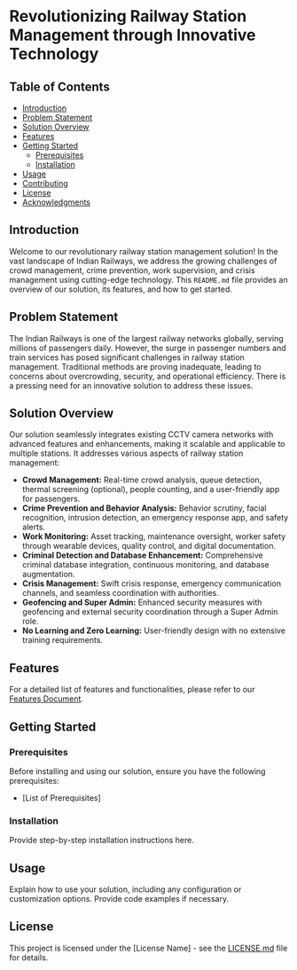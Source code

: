 # Revolutionizing Railway Station Management through Innovative Technology

## Table of Contents
- [Introduction](#introduction)
- [Problem Statement](#problem-statement)
- [Solution Overview](#solution-overview)
- [Features](#features)
- [Getting Started](#getting-started)
  - [Prerequisites](#prerequisites)
  - [Installation](#installation)
- [Usage](#usage)
- [Contributing](#contributing)
- [License](#license)
- [Acknowledgments](#acknowledgments)

## Introduction

Welcome to our revolutionary railway station management solution! In the vast landscape of Indian Railways, we address the growing challenges of crowd management, crime prevention, work supervision, and crisis management using cutting-edge technology. This `README.md` file provides an overview of our solution, its features, and how to get started.

## Problem Statement

The Indian Railways is one of the largest railway networks globally, serving millions of passengers daily. However, the surge in passenger numbers and train services has posed significant challenges in railway station management. Traditional methods are proving inadequate, leading to concerns about overcrowding, security, and operational efficiency. There is a pressing need for an innovative solution to address these issues.

## Solution Overview

Our solution seamlessly integrates existing CCTV camera networks with advanced features and enhancements, making it scalable and applicable to multiple stations. It addresses various aspects of railway station management:

- **Crowd Management:** Real-time crowd analysis, queue detection, thermal screening (optional), people counting, and a user-friendly app for passengers.
- **Crime Prevention and Behavior Analysis:** Behavior scrutiny, facial recognition, intrusion detection, an emergency response app, and safety alerts.
- **Work Monitoring:** Asset tracking, maintenance oversight, worker safety through wearable devices, quality control, and digital documentation.
- **Criminal Detection and Database Enhancement:** Comprehensive criminal database integration, continuous monitoring, and database augmentation.
- **Crisis Management:** Swift crisis response, emergency communication channels, and seamless coordination with authorities.
- **Geofencing and Super Admin:** Enhanced security measures with geofencing and external security coordination through a Super Admin role.
- **No Learning and Zero Learning:** User-friendly design with no extensive training requirements.

## Features

For a detailed list of features and functionalities, please refer to our [Features Document](features.md).

## Getting Started

### Prerequisites

Before installing and using our solution, ensure you have the following prerequisites:

- [List of Prerequisites]

### Installation

Provide step-by-step installation instructions here.

## Usage

Explain how to use your solution, including any configuration or customization options. Provide code examples if necessary.


## License

This project is licensed under the [License Name] - see the [LICENSE.md](LICENSE.md) file for details.
